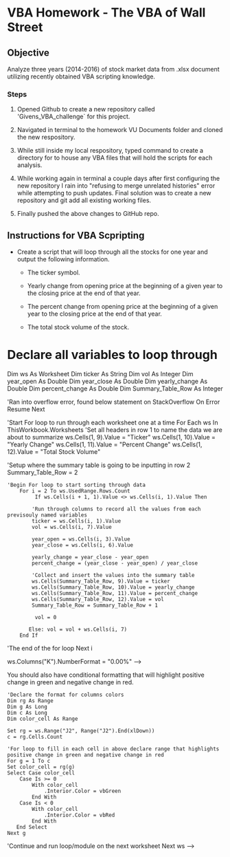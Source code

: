 <!-- # Givens_VBA_challenge -->
# VBA Homework - The VBA of Wall Street

## Objective

Analyze three years (2014-2016) of stock market data from .xlsx document utilizing recently obtained VBA scripting knowledge.


### Steps

1. Opened Github to create a new repository called 'Givens_VBA_challenge` for this project.

2. Navigated in terminal to the homework VU Documents folder and cloned the new respository.

3. While still inside my local respository, typed command <mkdir VBAstocks> to create a directory for to house any VBA files that will hold the scripts for each analysis.

4. While working again in terminal a couple days after first configuring the new repository I rain into "refusing to merge unrelated histories" error while attempting to push updates. Final solution was to create a new repository and git add all existing working files. 

5. Finally pushed the above changes to GitHub repo.


## Instructions for VBA Scpripting 



* Create a script that will loop through all the stocks for one year and output the following information.

  * The ticker symbol.

  * Yearly change from opening price at the beginning of a given year to the closing price at the end of that year.

  * The percent change from opening price at the beginning of a given year to the closing price at the end of that year.

  * The total stock volume of the stock.

# Declare all variables to loop through
  Dim ws As Worksheet
  Dim ticker As String
  Dim vol As Integer
  Dim year_open As Double
  Dim year_close As Double
  Dim yearly_change As Double
  Dim percent_change As Double
  Dim Summary_Table_Row As Integer

  'Ran into overflow error, found below statement on StackOverflow
  On Error Resume Next

  'Start For loop to run through each worksheet one at a time
    For Each ws In ThisWorkbook.Worksheets
      'Set all headers in row 1 to name the data we are about to summarize
      ws.Cells(1, 9).Value = "Ticker"
      ws.Cells(1, 10).Value = "Yearly Change"
      ws.Cells(1, 11).Value = "Percent Change"
      ws.Cells(1, 12).Value = "Total Stock Volume"

  'Setup where the summary table is going to be inputting in row 2
    Summary_Table_Row = 2

    'Begin For loop to start sorting through data
        For i = 2 To ws.UsedRange.Rows.Count
             If ws.Cells(i + 1, 1).Value <> ws.Cells(i, 1).Value Then
            
            'Run through columns to record all the values from each previsouly named variables
            ticker = ws.Cells(i, 1).Value
            vol = ws.Cells(i, 7).Value

            year_open = ws.Cells(i, 3).Value
            year_close = ws.Cells(i, 6).Value

            yearly_change = year_close - year_open
            percent_change = (year_close - year_open) / year_close

            'Collect and insert the values into the summary table
            ws.Cells(Summary_Table_Row, 9).Value = ticker
            ws.Cells(Summary_Table_Row, 10).Value = yearly_change
            ws.Cells(Summary_Table_Row, 11).Value = percent_change
            ws.Cells(Summary_Table_Row, 12).Value = vol
            Summary_Table_Row = Summary_Table_Row + 1

             vol = 0
        
           Else: vol = vol + ws.Cells(i, 7)
        End If

        

'The end of the for loop
    Next i
    
ws.Columns("K").NumberFormat = "0.00%" -->

  You should also have conditional formatting that will highlight positive change in green and negative change in red.

    'Declare the format for columns colors
    Dim rg As Range
    Dim g As Long
    Dim c As Long
    Dim color_cell As Range
    
    Set rg = ws.Range("J2", Range("J2").End(xlDown))
    c = rg.Cells.Count
    
    'For loop to fill in each cell in above declare range that highlights positive change in green and negative change in red
    For g = 1 To c
    Set color_cell = rg(g)
    Select Case color_cell
        Case Is >= 0
            With color_cell
                .Interior.Color = vbGreen
            End With
        Case Is < 0
            With color_cell
                .Interior.Color = vbRed
            End With
       End Select
    Next g


'Continue and run loop/module on the next worksheet
Next ws -->